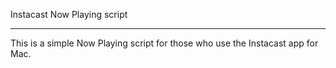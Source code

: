 Instacast Now Playing script
____________________________

This is a simple Now Playing script for those who use the Instacast app for Mac. 
